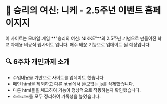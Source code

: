 # 📘 승리의 여신: 니케 - 2.5주년 이벤트 홈페이지지

이 사이트는 모바일 게임 **"승리의 여신: NIKKE"**의 2.5주년 기념으로 만들어진 학교 과제용 비공식 웹사이트 입니다.
매주 배운 기능으로 업데이트 될 예정입니다.

## 🔍 6주차 개인과제 소개

- 수업내용을 기반으로 사이트를 업데이트 했습니다
- 메인 html을 제외하고 다른 html에서 쓸모없는 js를 삭제했습니다.
- 다른 html들을 체크하여 기능이 정상적으로 작동하는지 확인했습니다.
- 소스코드를 모두 정리하여 가독성을 높였습니다.
